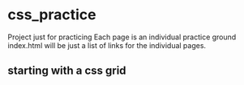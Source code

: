 # css_practice

Project just for practicing
Each page is an individual practice ground
index.html will be just a list of links for the individual pages.

## starting with a css grid
